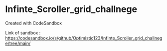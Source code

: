 # Infinte_Scroller_grid_challnege
Created with CodeSandbox


Link of sandbox : https://codesandbox.io/s/github/Optimistic123/Infinte_Scroller_grid_challnege/tree/main/
